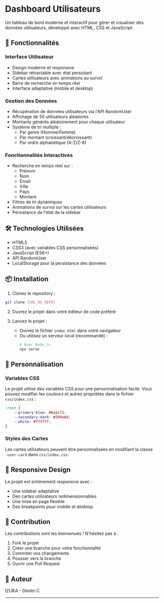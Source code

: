 # Dashboard Utilisateurs

Un tableau de bord moderne et interactif pour gérer et visualiser des données utilisateurs, développé avec HTML, CSS et JavaScript.

## 🌟 Fonctionnalités

### Interface Utilisateur
- Design moderne et responsive
- Sidebar rétractable avec état persistant
- Cartes utilisateurs avec animations au survol
- Barre de recherche en temps réel
- Interface adaptative (mobile et desktop)

### Gestion des Données
- Récupération de données utilisateurs via l'API RandomUser
- Affichage de 50 utilisateurs aléatoires
- Montants générés aléatoirement pour chaque utilisateur
- Système de tri multiple :
  - Par genre (Homme/Femme)
  - Par montant (croissant/décroissant)
  - Par ordre alphabétique (A-Z/Z-A)

### Fonctionnalités Interactives
- Recherche en temps réel sur :
  - Prénom
  - Nom
  - Email
  - Ville
  - Pays
  - Montant
- Filtres de tri dynamiques
- Animations de survol sur les cartes utilisateurs
- Persistance de l'état de la sidebar

## 🛠️ Technologies Utilisées

- HTML5
- CSS3 (avec variables CSS personnalisées)
- JavaScript (ES6+)
- API RandomUser
- LocalStorage pour la persistance des données

## 📦 Installation

1. Clonez le repository :
```bash
git clone [URL_DU_REPO]
```

2. Ouvrez le projet dans votre éditeur de code préféré

3. Lancez le projet :
   - Ouvrez le fichier `index.html` dans votre navigateur
   - Ou utilisez un serveur local (recommandé) :
     ```bash
     # Avec Node.js
     npx serve
     ```

## 🎨 Personnalisation

### Variables CSS
Le projet utilise des variables CSS pour une personnalisation facile. Vous pouvez modifier les couleurs et autres propriétés dans le fichier `css/index.css` :

```css
:root {
    --primary-blue: #6aacf1;
    --secondary-dark: #294e6d;
    --white: #ffffff;
}
```

### Styles des Cartes
Les cartes utilisateurs peuvent être personnalisées en modifiant la classe `.user-card` dans `css/index.css`.

## 📱 Responsive Design

Le projet est entièrement responsive avec :
- Une sidebar adaptative
- Des cartes utilisateurs redimensionnables
- Une mise en page flexible
- Des breakpoints pour mobile et desktop

## 🤝 Contribution

Les contributions sont les bienvenues ! N'hésitez pas à :
1. Fork le projet
2. Créer une branche pour votre fonctionnalité
3. Commiter vos changements
4. Pousser vers la branche
5. Ouvrir une Pull Request


## 👥 Auteur

IZUKA - Dimitri C.

---
